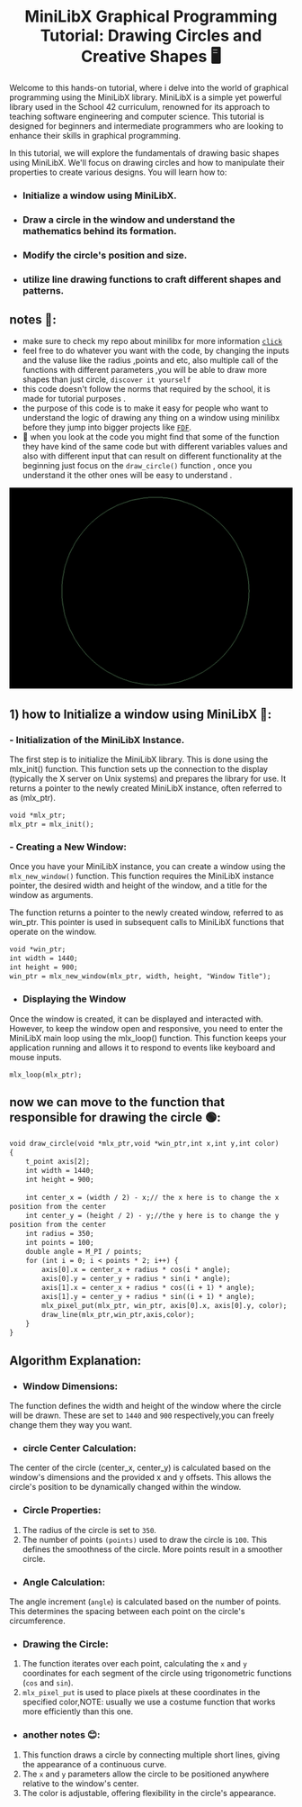 <h1 align="center">MiniLibX Graphical Programming Tutorial:
  Drawing Circles and Creative Shapes 🖥️
</h1>

Welcome to this hands-on tutorial, where i delve into the world of graphical programming using the MiniLibX library. MiniLibX is a simple yet powerful library used in the School 42 curriculum, renowned for its approach to teaching software engineering and computer science. This tutorial is designed for beginners and intermediate programmers who are looking to enhance their skills in graphical programming.

In this tutorial, we will explore the fundamentals of drawing basic shapes using MiniLibX. We'll focus on drawing circles and how to manipulate their properties to create various designs. You will learn how to:

- ### Initialize a window using MiniLibX.
- ### Draw a circle in the window and understand the mathematics behind its formation.
- ### Modify the circle's position and size.
- ### utilize line drawing functions to craft different shapes and patterns.

## notes 🚨:
- make sure to check my repo about minilibx for more information 
[`click`](https://github.com/yazan-metax/minilibX)
- feel free to do whatever you want with the code, by changing the inputs and the valuse like the radius ,points and etc, also multiple call of the functions with different parameters ,you will be able to draw more shapes than just circle, `discover it yourself`
- this code doesn't follow the norms that required by the school, it is made for tutorial purposes .
- the purpose of this code is to make it easy for people who want to understand the logic of drawing any thing on a window using minilibx before they jump into bigger projects like [`FDF`](https://github.com/yazan-metax/FDF).
- 🚩 when you look at the code you might find that some of the function they have kind of the same code but with different variables values and also with different input that can result on different functionality  at the  beginning just focus on the `draw_circle()` function , once you understand it the other ones will be easy to understand .

<img src="https://github.com/yazan-metax/draw_with_minilibx/blob/main/image2/Screenshot%202024-01-17%20at%2017.40.28.png">

## 1) how to Initialize a window using MiniLibX 🤔:

### -  Initialization of the MiniLibX Instance.
The first step is to initialize the MiniLibX library. This is done using the mlx_init() function. This function sets up the connection to the display (typically the X server on Unix systems) and prepares the library for use. It returns a pointer to the newly created MiniLibX instance, often referred to as (mlx_ptr).

```
void *mlx_ptr;
mlx_ptr = mlx_init();

```
### - Creating a New Window:

Once you have your MiniLibX instance, you can create a window using the `mlx_new_window()` function. This function requires the MiniLibX instance pointer, the desired width and height of the window, and a title for the window as arguments.

The function returns a pointer to the newly created window, referred to as win_ptr. This pointer is used in subsequent calls to MiniLibX functions that operate on the window.

```
void *win_ptr;
int width = 1440;
int height = 900;
win_ptr = mlx_new_window(mlx_ptr, width, height, "Window Title");

```
- ### Displaying the Window
Once the window is created, it can be displayed and interacted with. However, to keep the window open and responsive, you need to enter the MiniLibX main loop using the mlx_loop() function. This function keeps your application running and allows it to respond to events like keyboard and mouse inputs.
```
mlx_loop(mlx_ptr);

```
## now we can move to the function that responsible for drawing the circle 🟢:

```
void draw_circle(void *mlx_ptr,void *win_ptr,int x,int y,int color)
{
    t_point axis[2];
    int width = 1440;
    int height = 900;

    int center_x = (width / 2) - x;// the x here is to change the x position from the center
    int center_y = (height / 2) - y;//the y here is to change the y position from the center
    int radius = 350;
    int points = 100;
    double angle = M_PI / points;
    for (int i = 0; i < points * 2; i++) {
        axis[0].x = center_x + radius * cos(i * angle);
        axis[0].y = center_y + radius * sin(i * angle);
        axis[1].x = center_x + radius * cos((i + 1) * angle);
        axis[1].y = center_y + radius * sin((i + 1) * angle);
        mlx_pixel_put(mlx_ptr, win_ptr, axis[0].x, axis[0].y, color);
        draw_line(mlx_ptr,win_ptr,axis,color);
    }
}
```
 ## Algorithm Explanation:
 
- ### Window Dimensions:
The function defines the width and height of the window where the circle will be drawn. These are set to `1440` and `900` respectively,you can freely change them they way you want.
- ### circle Center Calculation:
The center of the circle (center_x, center_y) is calculated based on the window's dimensions and the provided x and y offsets. This allows the circle's position to be dynamically changed within the window.

- ### Circle Properties:
1) The radius of the circle is set to `350`.
2) The number of points `(points)` used to draw the circle is `100`. This defines the smoothness of the circle. More points result in a smoother circle.

- ### Angle Calculation:
The angle increment (`angle`) is calculated based on the number of points. This determines the spacing between each point on the circle's circumference.

- ### Drawing the Circle:
1) The function iterates over each point, calculating the `x` and `y` coordinates for each segment of the circle using trigonometric functions (`cos` and `sin`).
2) `mlx_pixel_put` is used to place pixels at these coordinates in the specified color,NOTE: usually we use a costume function that works more efficiently than this one.

- ### another notes 😊:
1) This function draws a circle by connecting multiple short lines, giving the appearance of a continuous curve.
2) The `x` and `y` parameters allow the circle to be positioned anywhere relative to the window's center.
3) The color is adjustable, offering flexibility in the circle's appearance.

